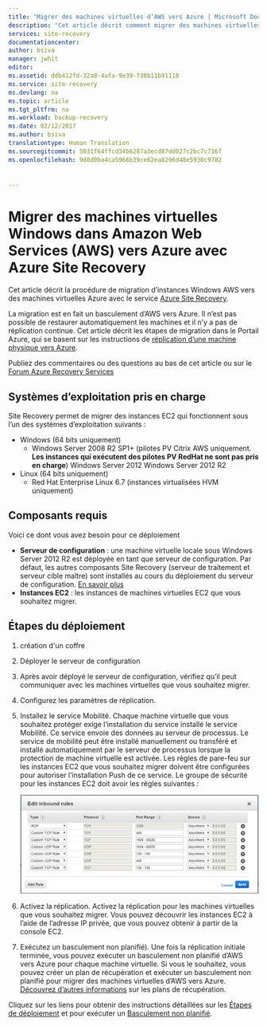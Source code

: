 ```yaml
---
title: "Migrer des machines virtuelles d’AWS vers Azure | Microsoft Docs"
description: "Cet article décrit comment migrer des machines virtuelles exécutées dans Amazon Web Services (AWS) vers Azure à l’aide d’Azure Site Recovery."
services: site-recovery
documentationcenter: 
author: bsiva
manager: jwhit
editor: 
ms.assetid: ddb412fd-32a8-4afa-9e39-738b11b91118
ms.service: site-recovery
ms.devlang: na
ms.topic: article
ms.tgt_pltfrm: na
ms.workload: backup-recovery
ms.date: 02/12/2017
ms.author: bsiva
translationtype: Human Translation
ms.sourcegitcommit: 5031f64ffcd34b6287a3ecd87dd027c2bc7c716f
ms.openlocfilehash: 9d0d0ba4ca5966b39ce62ea8296d48e5930c9782


---
```

# <a name="migrate-virtual-machines-in-amazon-web-services-aws-to-azure-with-azure-site-recovery"></a>Migrer des machines virtuelles Windows dans Amazon Web Services (AWS) vers Azure avec Azure Site Recovery

Cet article décrit la procédure de migration d’instances Windows AWS vers des machines virtuelles Azure avec le service [Azure Site Recovery](site-recovery-overview.md).

La migration est en fait un basculement d’AWS vers Azure. Il n’est pas possible de restaurer automatiquement les machines et il n’y a pas de réplication continue. Cet article décrit les étapes de migration dans le Portail Azure, qui se basent sur les instructions de [réplication d’une machine physique vers Azure](site-recovery-vmware-to-azure.md).

Publiez des commentaires ou des questions au bas de cet article ou sur le [Forum Azure Recovery Services](https://social.msdn.microsoft.com/forums/azure/home?forum=hypervrecovmgr)

## <a name="supported-operating-systems"></a>Systèmes d’exploitation pris en charge

Site Recovery permet de migrer des instances EC2 qui fonctionnent sous l’un des systèmes d’exploitation suivants :

- Windows (64 bits uniquement)
    - Windows Server 2008 R2 SP1+ (pilotes PV Citrix AWS uniquement. **Les instances qui exécutent des pilotes PV RedHat ne sont pas pris en charge**) Windows Server 2012 Windows Server 2012 R2
- Linux (64 bits uniquement)
    - Red Hat Enterprise Linux 6.7 (instances virtualisées HVM uniquement)

## <a name="prerequisites"></a>Composants requis

Voici ce dont vous avez besoin pour ce déploiement

* **Serveur de configuration** : une machine virtuelle locale sous Windows Server 2012 R2 est déployée en tant que serveur de configuration. Par défaut, les autres composants Site Recovery (serveur de traitement et serveur cible maître) sont installés au cours du déploiement du serveur de configuration. [En savoir plus](site-recovery-components.md#replicate-vmware-vmsphysical-servers-to-azure)
* **Instances EC2** : les instances de machines virtuelles EC2 que vous souhaitez migrer.

## <a name="deployment-steps"></a>Étapes du déploiement

1. création d'un coffre
2. Déployer le serveur de configuration
3. Après avoir déployé le serveur de configuration, vérifiez qu’il peut communiquer avec les machines virtuelles que vous souhaitez migrer.
4. Configurez les paramètres de réplication.
5. Installez le service Mobilité. Chaque machine virtuelle que vous souhaitez protéger exige l’installation du service installé le service Mobilité. Ce service envoie des données au serveur de processus. Le service de mobilité peut être installé manuellement ou transféré et installé automatiquement par le serveur de processus lorsque la protection de machine virtuelle est activée. Les règles de pare-feu sur les instances EC2 que vous souhaitez migrer doivent être configurées pour autoriser l’installation Push de ce service. Le groupe de sécurité pour les instances EC2 doit avoir les règles suivantes :

    ![règles de pare-feu](./media/site-recovery-migrate-aws-to-azure/migrate-firewall.png)
6. Activez la réplication. Activez la réplication pour les machines virtuelles que vous souhaitez migrer. Vous pouvez découvrir les instances EC2 à l’aide de l’adresse IP privée, que vous pouvez obtenir à partir de la console EC2.
7. Exécutez un basculement non planifié). Une fois la réplication initiale terminée, vous pouvez exécuter un basculement non planifié d’AWS vers Azure pour chaque machine virtuelle. Si vous le souhaitez, vous pouvez créer un plan de récupération et exécuter un basculement non planifié pour migrer des machines virtuelles d’AWS vers Azure. [Découvrez d’autres informations](site-recovery-create-recovery-plans.md) sur les plans de récupération.

Cliquez sur les liens pour obtenir des instructions détaillées sur les [Étapes de déploiement](site-recovery-vmware-to-azure.md) et pour exécuter un [Basculement non planifié](site-recovery-failover.md#run-an-unplanned-failover).



<!--HONumber=Feb17_HO2-->


